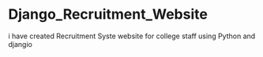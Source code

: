 # Django_Recruitment_Website
i have created Recruitment Syste website for college staff using Python and djangio
